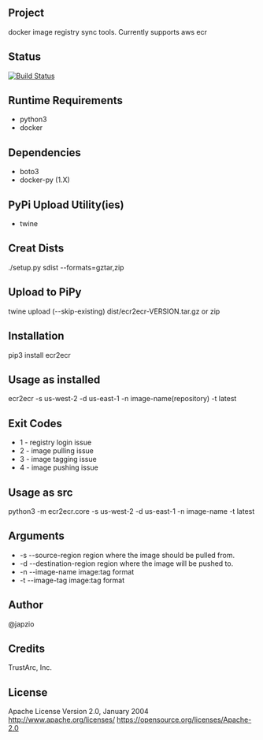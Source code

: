 ## Project

docker image registry sync tools. Currently supports aws ecr

## Status

[![Build Status](https://travis-ci.org/japzio/docker-registry-helpers.svg?branch=develop)](https://travis-ci.org/japzio/docker-registry-helpers)

## Runtime Requirements

* python3
* docker

## Dependencies

* boto3
* docker-py (1.X)


## PyPi Upload Utility(ies)
* twine 

## Creat Dists

./setup.py sdist --formats=gztar,zip

## Upload to PiPy

twine upload (--skip-existing) dist/ecr2ecr-VERSION.tar.gz or zip

## Installation 

pip3 install ecr2ecr

## Usage as installed

ecr2ecr -s us-west-2 -d us-east-1 -n image-name(repository) -t latest

## Exit Codes

* 1 - registry login issue
* 2 - image pulling issue
* 3 - image tagging issue
* 4 - image pushing issue 

## Usage as src

python3 -m ecr2ecr.core -s us-west-2 -d us-east-1 -n image-name -t latest

## Arguments


* -s --source-region      region where the image should be pulled from.
* -d --destination-region region where the image will be pushed to.
* -n --image-name         image:tag format
* -t --image-tag          image:tag format

## Author

@japzio

## Credits

TrustArc, Inc.

## License

Apache License
Version 2.0, January 2004
http://www.apache.org/licenses/
https://opensource.org/licenses/Apache-2.0